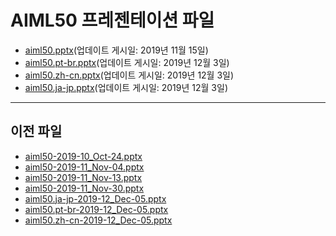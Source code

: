<!--
This is a machine generated file, and should not be edited, as it will be overwritten with future updates.
-->

# <a name="aiml50-presentation-files"></a>AIML50 프레젠테이션 파일

- [aiml50.pptx](https://globaleventcdn.blob.core.windows.net/assets/aiml/aiml50/aiml50.pptx)(업데이트 게시일: 2019년 11월 15일)
- [aiml50.pt-br.pptx](https://globaleventcdn.blob.core.windows.net/assets/aiml/aiml50/aiml50.pt-br.pptx)(업데이트 게시일: 2019년 12월 3일)
- [aiml50.zh-cn.pptx](https://globaleventcdn.blob.core.windows.net/assets/aiml/aiml50/aiml50.zh-cn.pptx)(업데이트 게시일: 2019년 12월 3일)
- [aiml50.ja-jp.pptx](https://globaleventcdn.blob.core.windows.net/assets/aiml/aiml50/aiml50.ja-jp.pptx)(업데이트 게시일: 2019년 12월 3일)
---
## <a name="historical-files"></a>이전 파일
- [aiml50-2019-10_Oct-24.pptx](https://globaleventcdn.blob.core.windows.net/assets/aiml/aiml50/aiml50-2019-10_Oct-24.pptx)
- [aiml50-2019-11_Nov-04.pptx](https://globaleventcdn.blob.core.windows.net/assets/aiml/aiml50/aiml50-2019-11_Nov-04.pptx)
- [aiml50-2019-11_Nov-13.pptx](https://globaleventcdn.blob.core.windows.net/assets/aiml/aiml50/aiml50-2019-11_Nov-13.pptx)
- [aiml50-2019-11_Nov-30.pptx](https://globaleventcdn.blob.core.windows.net/assets/aiml/aiml50/aiml50-2019-11_Nov-30.pptx)
- [aiml50.ja-jp-2019-12_Dec-05.pptx](https://globaleventcdn.blob.core.windows.net/assets/aiml/aiml50/aiml50.ja-jp-2019-12_Dec-05.pptx)
- [aiml50.pt-br-2019-12_Dec-05.pptx](https://globaleventcdn.blob.core.windows.net/assets/aiml/aiml50/aiml50.pt-br-2019-12_Dec-05.pptx)
- [aiml50.zh-cn-2019-12_Dec-05.pptx](https://globaleventcdn.blob.core.windows.net/assets/aiml/aiml50/aiml50.zh-cn-2019-12_Dec-05.pptx)


